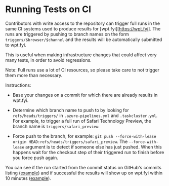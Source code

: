 # Running Tests on CI

Contributors with write access to the repository can trigger full runs in the
same CI systems used to produce results for [wpt.fyi][https://wpt.fyi]. The runs
are triggered by pushing to branch names on the form `triggers/$browser/$channel`
and the results will be automatically submitted to wpt.fyi.

This is useful when making infrastructure changes that could affect very many
tests, in order to avoid regressions.

Note: Full runs use a lot of CI resources, so please take care to not trigger
them more than necessary.

Instructions:

 * Base your changes on a commit for which there are already results in wpt.fyi.

 * Determine which branch name to push to by looking for `refs/heads/triggers/`
   in `.azure-pipelines.yml` and `.taskcluster.yml`. For example, to trigger a
   full run of Safari Technology Preview, the branch name is
   `triggers/safari_preview`.

 * Force push to the branch, for example:
   `git push --force-with-lease origin HEAD:refs/heads/triggers/safari_preview`.
   The `--force-with-lease` argument is to detect if someone else has just
   pushed. When this happens wait for the checkout step of their triggered run
   to finish before you force push again.

You can see if the run started from the commit status on GitHub's commits listing
([example](https://github.com/web-platform-tests/wpt/commits/triggers/safari_preview))
and if successful the results will show up on wpt.fyi within 10 minutes
([example](https://wpt.fyi/runs?product=safari)).
